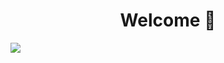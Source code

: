 <div align="center">
<h1 align="center">Welcome 👋</h1>
</div>

<img src="https://github.com/user-attachments/assets/c1c2bee8-c7a1-4def-b003-58559c6a725a">
